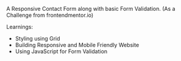 A Responsive Contact Form along with basic Form Validation. (As a Challenge from frontendmentor.io)

Learnings:
- Styling using Grid
- Building Responsive and Mobile Friendly Website
- Using JavaScript for Form Validation
